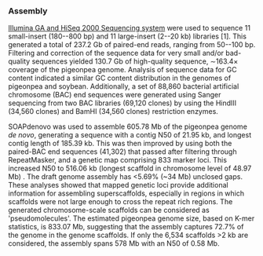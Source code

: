 ### Assembly

[Illumina GA and HiSeq 2000 Sequencing
system](https://europepmc.org/abstract/MED/22057054) were used to
sequence 11 small-insert (180--800 bp) and 11 large-insert (2--20 kb)
libraries [1]. This generated a total of 237.2 Gb of paired-end reads,
ranging from 50--100 bp. Filtering and correction of the sequence data
for very small and/or bad-quality sequences yielded 130.7 Gb of
high-quality sequence, ∼163.4×
coverage of the pigeonpea genome. Analysis of sequence data for GC
content indicated a similar GC content distribution in the genomes of
pigeonpea and soybean. Additionally, a set of 88,860 bacterial
artificial chromosome (BAC) end sequences were generated using Sanger
sequencing from two BAC libraries (69,120 clones) by using the HindIII
(34,560 clones) and BamHI (34,560 clones) restriction enzymes.

SOAPdenovo was used to assemble 605.78 Mb
of the pigeonpea genome *de novo*, generating a sequence with a contig
N50 of 21.95 kb, and longest contig length of 185.39 kb. This was then
improved by using both the paired-BAC end sequences (41,302) that passed
after filtering through RepeatMasker, and a genetic map comprising 833
marker loci. This increased N50 to 516.06 kb (longest scaffold in
chromosome level of 48.97 Mb) . The draft genome assembly has <5.69%
(~34 Mb) unclosed gaps. These
analyses showed that mapped genetic loci provide additional information
for assembling superscaffolds, especially in regions in which scaffolds
were not large enough to cross the repeat rich regions. The generated
chromosome-scale scaffolds can be considered as 'pseudomolecules'. The
estimated pigeonpea genome size, based on K-mer statistics, is 833.07
Mb, suggesting that the assembly captures 72.7% of the genome in the
genome scaffolds. If only the 6,534 scaffolds \>2 kb are considered, the
assembly spans 578 Mb with an N50 of 0.58 Mb.
